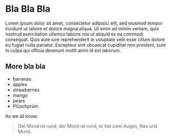 # Bla Bla Bla

Lorem ipsum dolor sit amet, consectetur adipisici elit, sed eiusmod tempor incidunt ut labore et dolore magna aliqua. Ut enim ad minim veniam, quis nostrud exercitation ullamco laboris nisi ut aliquid ex ea commodi consequat. Quis aute iure reprehenderit in voluptate velit esse cillum dolore eu fugiat nulla pariatur. Excepteur sint obcaecat cupiditat non proident, sunt in culpa qui officia deserunt mollit anim id est laborum.

## More bla bla
* bananas
* apples
* strawberries
* mango
* pears
* Plüschprüm

As we all know:

> Der Mond ist rund,
> der Mond ist rund,
> er hat zwei Augen,
> Nas und Mund.